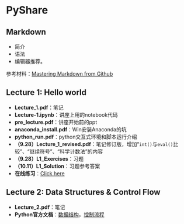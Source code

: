 # PyShare

## Markdown

* 简介
* 语法
* 编辑器推荐。

参考材料：[Mastering Markdown from Github](https://guides.github.com/features/mastering-markdown/)

## Lecture 1: Hello world

* **Lecture_1.pdf**：笔记
* **Lecture-1.ipynb**：讲座上用的notebook代码
* **pre_lecture.pdf**：讲座开始前的ppt
* **anaconda_install.pdf**：Win安装Anaconda的坑
* **python_run.pdf**：python交互式环境和脚本运行介绍
* **（9.28）Lecture_1_revised.pdf**：笔记修订版，增加“`int()`与`eval()`比较”、“继续符号”、“科学计数法”的内容
* **（9.28）L1_Exercises**：习题
* **（10.11）L1_Solution**：习题参考答案
* **在线练习**：[Click here](https://liveexample-ppe.pearsoncmg.com/selftest/selftestpy?chapter=2)

## Lecture 2: Data Structures & Control Flow

* **Lecture_2.pdf**：笔记
* **Python官方文档**：[数据结构](https://docs.python.org/3.6/tutorial/datastructures.html)，[控制流程](https://docs.python.org/3.6/tutorial/controlflow.html)


